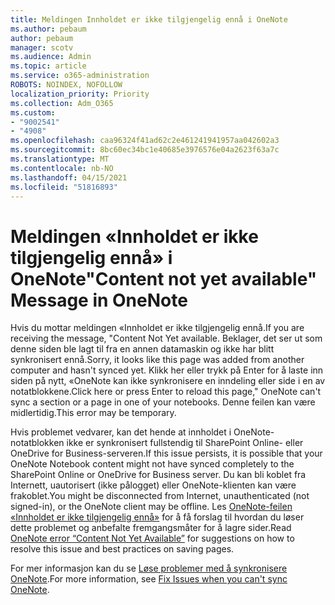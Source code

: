 ```yaml
---
title: Meldingen Innholdet er ikke tilgjengelig ennå i OneNote
ms.author: pebaum
author: pebaum
manager: scotv
ms.audience: Admin
ms.topic: article
ms.service: o365-administration
ROBOTS: NOINDEX, NOFOLLOW
localization_priority: Priority
ms.collection: Adm_O365
ms.custom:
- "9002541"
- "4908"
ms.openlocfilehash: caa96324f41ad62c2e461241941957aa042602a3
ms.sourcegitcommit: 8bc60ec34bc1e40685e3976576e04a2623f63a7c
ms.translationtype: MT
ms.contentlocale: nb-NO
ms.lasthandoff: 04/15/2021
ms.locfileid: "51816893"
---
```

# <a name="content-not-yet-available-message-in-onenote"></a><span data-ttu-id="390d9-102">Meldingen «Innholdet er ikke tilgjengelig ennå» i OneNote</span><span class="sxs-lookup"><span data-stu-id="390d9-102">"Content not yet available" Message in OneNote</span></span>

<span data-ttu-id="390d9-103">Hvis du mottar meldingen «Innholdet er ikke tilgjengelig ennå.</span><span class="sxs-lookup"><span data-stu-id="390d9-103">If you are receiving the message, "Content Not Yet available.</span></span> <span data-ttu-id="390d9-104">Beklager, det ser ut som denne siden ble lagt til fra en annen datamaskin og ikke har blitt synkronisert ennå.</span><span class="sxs-lookup"><span data-stu-id="390d9-104">Sorry, it looks like this page was added from another computer and hasn't synced yet.</span></span> <span data-ttu-id="390d9-105">Klikk her eller trykk på Enter for å laste inn siden på nytt, «OneNote kan ikke synkronisere en inndeling eller side i en av notatblokkene.</span><span class="sxs-lookup"><span data-stu-id="390d9-105">Click here or press Enter to reload this page," OneNote can't sync a section or a page in one of your notebooks.</span></span> <span data-ttu-id="390d9-106">Denne feilen kan være midlertidig.</span><span class="sxs-lookup"><span data-stu-id="390d9-106">This error may be temporary.</span></span>

<span data-ttu-id="390d9-107">Hvis problemet vedvarer, kan det hende at innholdet i OneNote-notatblokken ikke er synkronisert fullstendig til SharePoint Online- eller OneDrive for Business-serveren.</span><span class="sxs-lookup"><span data-stu-id="390d9-107">If this issue persists, it is possible that your OneNote Notebook content might not have synced completely to the SharePoint Online or OneDrive for Business server.</span></span> <span data-ttu-id="390d9-108">Du kan bli koblet fra Internett, uautorisert (ikke pålogget) eller OneNote-klienten kan være frakoblet.</span><span class="sxs-lookup"><span data-stu-id="390d9-108">You might be disconnected from Internet, unauthenticated (not signed-in), or the OneNote client may be offline.</span></span> <span data-ttu-id="390d9-109">Les [OneNote-feilen «Innholdet er ikke tilgjengelig ennå»](https://docs.microsoft.com/office/troubleshoot/onenote/onenote-error-content-not-yet-available) for å få forslag til hvordan du løser dette problemet og anbefalte fremgangsmåter for å lagre sider.</span><span class="sxs-lookup"><span data-stu-id="390d9-109">Read [OneNote error “Content Not Yet Available”](https://docs.microsoft.com/office/troubleshoot/onenote/onenote-error-content-not-yet-available) for suggestions on how to resolve this issue and best practices on saving pages.</span></span>

<span data-ttu-id="390d9-110">For mer informasjon kan du se [Løse problemer med å synkronisere OneNote](https://support.office.com/article/Fix-issues-when-you-can-t-sync-OneNote-299495ef-66d1-448f-90c1-b785a6968d45).</span><span class="sxs-lookup"><span data-stu-id="390d9-110">For more information, see [Fix Issues when you can't sync OneNote](https://support.office.com/article/Fix-issues-when-you-can-t-sync-OneNote-299495ef-66d1-448f-90c1-b785a6968d45).</span></span>
